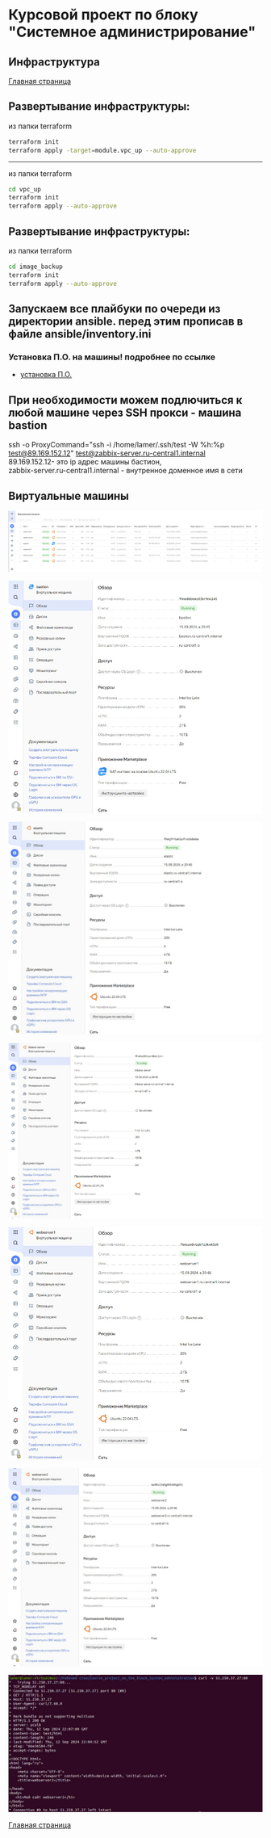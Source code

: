 # Курсовой проект по блоку "Системное администрирование"

 ## Инфраструктура

[Главная страница](https://github.com/ysatii/Course_project_on_the_block_System_Administration/blob/main/README.md)

## Развертывание инфраструктуры:
из папки terraform
```sh
terraform init
terraform apply -target=module.vpc_up --auto-approve
```
-----------------------------------------------------------------


из папки terraform
```sh
cd vpc_up
terraform init  
terraform apply --auto-approve
```

## Развертывание инфраструктуры:
из папки terraform
```sh
cd image_backup
terraform init  
terraform apply --auto-approve
```


## Запускаем все плайбуки по очереди из директории ansible.  перед этим прописав в файле ansible/inventory.ini 
### Установка П.О. на машины! подробнее по ссылке

* [установка П.О.](https://github.com/ysatii/Course_project_on_the_block_System_Administration/blob/main/Ansible.md)


## При необходимости можем подлючиться к любой машине через SSH прокси - машина bastion

ssh -o ProxyCommand="ssh -i /home/lamer/.ssh/test -W %h:%p test@89.169.152.12" test@zabbix-server.ru-central1.internal  
89.169.152.12- это ip адрес машины бастион,  
zabbix-server.ru-central1.internal - внутренное доменное имя в сети  


## Виртуальные машины
![Скриншот 1](https://github.com/ysatii/Course_project_on_the_block_System_Administration/blob/main/img/sait1_13.jpg)

![Скриншот 1](https://github.com/ysatii/Course_project_on_the_block_System_Administration/blob/main/img/sait1_14.jpg)

![Скриншот 1](https://github.com/ysatii/Course_project_on_the_block_System_Administration/blob/main/img/sait1_15.jpg)

![Скриншот 1](https://github.com/ysatii/Course_project_on_the_block_System_Administration/blob/main/img/sait1_16.jpg)

![Скриншот 1](https://github.com/ysatii/Course_project_on_the_block_System_Administration/blob/main/img/sait1_17.jpg)

![Скриншот 1](https://github.com/ysatii/Course_project_on_the_block_System_Administration/blob/main/img/sait1_18.jpg)

![Скриншот 1](https://github.com/ysatii/Course_project_on_the_block_System_Administration/blob/main/img/sait1_1.jpg)

[Главная страница](https://github.com/ysatii/Course_project_on_the_block_System_Administration/blob/main/README.md)